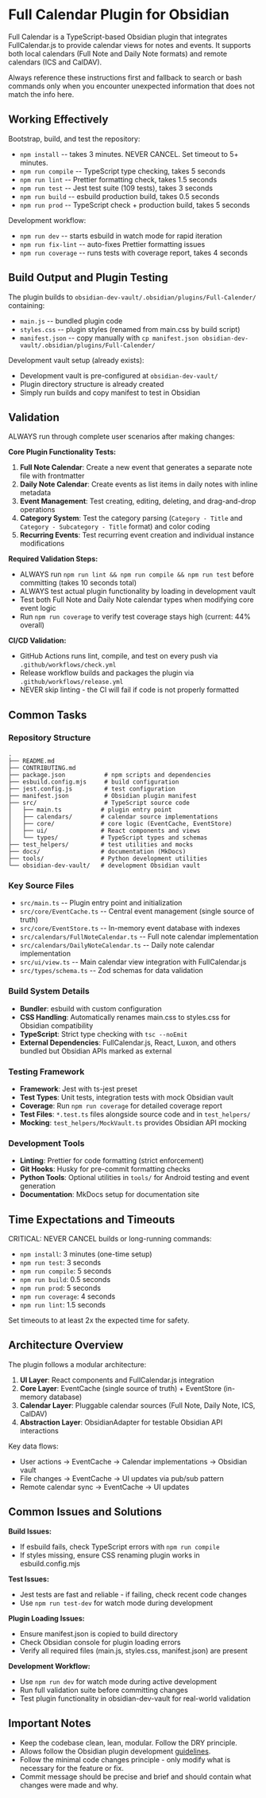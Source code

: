 # Full Calendar Plugin for Obsidian

Full Calendar is a TypeScript-based Obsidian plugin that integrates FullCalendar.js to provide calendar views for notes and events. It supports both local calendars (Full Note and Daily Note formats) and remote calendars (ICS and CalDAV).

Always reference these instructions first and fallback to search or bash commands only when you encounter unexpected information that does not match the info here.

## Working Effectively

Bootstrap, build, and test the repository:

- `npm install` -- takes 3 minutes. NEVER CANCEL. Set timeout to 5+ minutes.
- `npm run compile` -- TypeScript type checking, takes 5 seconds
- `npm run lint` -- Prettier formatting check, takes 1.5 seconds  
- `npm run test` -- Jest test suite (109 tests), takes 3 seconds
- `npm run build` -- esbuild production build, takes 0.5 seconds
- `npm run prod` -- TypeScript check + production build, takes 5 seconds

Development workflow:
- `npm run dev` -- starts esbuild in watch mode for rapid iteration
- `npm run fix-lint` -- auto-fixes Prettier formatting issues
- `npm run coverage` -- runs tests with coverage report, takes 4 seconds

## Build Output and Plugin Testing

The plugin builds to `obsidian-dev-vault/.obsidian/plugins/Full-Calender/` containing:
- `main.js` -- bundled plugin code
- `styles.css` -- plugin styles (renamed from main.css by build script)
- `manifest.json` -- copy manually with `cp manifest.json obsidian-dev-vault/.obsidian/plugins/Full-Calender/`

Development vault setup (already exists):
- Development vault is pre-configured at `obsidian-dev-vault/`
- Plugin directory structure is already created
- Simply run builds and copy manifest to test in Obsidian

## Validation

ALWAYS run through complete user scenarios after making changes:

**Core Plugin Functionality Tests:**
1. **Full Note Calendar**: Create a new event that generates a separate note file with frontmatter
2. **Daily Note Calendar**: Create events as list items in daily notes with inline metadata
3. **Event Management**: Test creating, editing, deleting, and drag-and-drop operations
4. **Category System**: Test the category parsing (`Category - Title` and `Category - Subcategory - Title` format) and color coding
5. **Recurring Events**: Test recurring event creation and individual instance modifications

**Required Validation Steps:**
- ALWAYS run `npm run lint && npm run compile && npm run test` before committing (takes 10 seconds total)
- ALWAYS test actual plugin functionality by loading in development vault
- Test both Full Note and Daily Note calendar types when modifying core event logic
- Run `npm run coverage` to verify test coverage stays high (current: 44% overall)

**CI/CD Validation:**
- GitHub Actions runs lint, compile, and test on every push via `.github/workflows/check.yml`
- Release workflow builds and packages the plugin via `.github/workflows/release.yml`
- NEVER skip linting - the CI will fail if code is not properly formatted

## Common Tasks

### Repository Structure
```
.
├── README.md
├── CONTRIBUTING.md 
├── package.json           # npm scripts and dependencies
├── esbuild.config.mjs     # build configuration  
├── jest.config.js         # test configuration
├── manifest.json          # Obsidian plugin manifest
├── src/                   # TypeScript source code
│   ├── main.ts           # plugin entry point
│   ├── calendars/        # calendar source implementations
│   ├── core/             # core logic (EventCache, EventStore)
│   ├── ui/               # React components and views
│   └── types/            # TypeScript types and schemas
├── test_helpers/         # test utilities and mocks
├── docs/                 # documentation (MkDocs)
├── tools/                # Python development utilities
└── obsidian-dev-vault/   # development Obsidian vault
```

### Key Source Files
- `src/main.ts` -- Plugin entry point and initialization
- `src/core/EventCache.ts` -- Central event management (single source of truth)
- `src/core/EventStore.ts` -- In-memory event database with indexes
- `src/calendars/FullNoteCalendar.ts` -- Full note calendar implementation
- `src/calendars/DailyNoteCalendar.ts` -- Daily note calendar implementation
- `src/ui/view.ts` -- Main calendar view integration with FullCalendar.js
- `src/types/schema.ts` -- Zod schemas for data validation

### Build System Details
- **Bundler**: esbuild with custom configuration
- **CSS Handling**: Automatically renames main.css to styles.css for Obsidian compatibility
- **TypeScript**: Strict type checking with `tsc --noEmit`
- **External Dependencies**: FullCalendar.js, React, Luxon, and others bundled but Obsidian APIs marked as external

### Testing Framework
- **Framework**: Jest with ts-jest preset
- **Test Types**: Unit tests, integration tests with mock Obsidian vault
- **Coverage**: Run `npm run coverage` for detailed coverage report
- **Test Files**: `*.test.ts` files alongside source code and in `test_helpers/`
- **Mocking**: `test_helpers/MockVault.ts` provides Obsidian API mocking

### Development Tools
- **Linting**: Prettier for code formatting (strict enforcement)
- **Git Hooks**: Husky for pre-commit formatting checks
- **Python Tools**: Optional utilities in `tools/` for Android testing and event generation
- **Documentation**: MkDocs setup for documentation site

## Time Expectations and Timeouts

CRITICAL: NEVER CANCEL builds or long-running commands:
- `npm install`: 3 minutes (one-time setup)
- `npm run test`: 3 seconds  
- `npm run compile`: 5 seconds
- `npm run build`: 0.5 seconds
- `npm run prod`: 5 seconds
- `npm run coverage`: 4 seconds
- `npm run lint`: 1.5 seconds

Set timeouts to at least 2x the expected time for safety.

## Architecture Overview

The plugin follows a modular architecture:

1. **UI Layer**: React components and FullCalendar.js integration
2. **Core Layer**: EventCache (single source of truth) + EventStore (in-memory database)
3. **Calendar Layer**: Pluggable calendar sources (Full Note, Daily Note, ICS, CalDAV)
4. **Abstraction Layer**: ObsidianAdapter for testable Obsidian API interactions

Key data flows:
- User actions → EventCache → Calendar implementations → Obsidian vault
- File changes → EventCache → UI updates via pub/sub pattern
- Remote calendar sync → EventCache → UI updates

## Common Issues and Solutions

**Build Issues:**
- If esbuild fails, check TypeScript errors with `npm run compile`
- If styles missing, ensure CSS renaming plugin works in esbuild.config.mjs

**Test Issues:**  
- Jest tests are fast and reliable - if failing, check recent code changes
- Use `npm run test-dev` for watch mode during development

**Plugin Loading Issues:**
- Ensure manifest.json is copied to build directory
- Check Obsidian console for plugin loading errors
- Verify all required files (main.js, styles.css, manifest.json) are present

**Development Workflow:**
- Use `npm run dev` for watch mode during active development
- Run full validation suite before committing changes
- Test plugin functionality in obsidian-dev-vault for real-world validation

## Important Notes
- Keep the codebase clean, lean, modular. Follow the DRY principle.
- Allows follow the Obsidian plugin development [guidelines](https://docs.obsidian.md/Plugins/Releasing/Plugin+guidelines).
- Follow the minimal code changes principle - only modify what is necessary for the feature or fix.
- Commit message should be precise and brief and should contain what changes were made and why. 